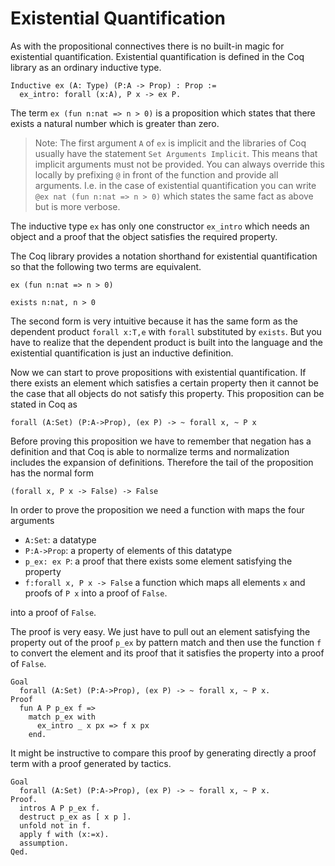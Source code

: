 # Existential Quantification

As with the propositional connectives there is no built-in magic for
existential quantification. Existential quantification is defined in the Coq
library as an ordinary inductive type.

    Inductive ex (A: Type) (P:A -> Prop) : Prop :=
      ex_intro: forall (x:A), P x -> ex P.

The term `ex (fun n:nat => n > 0)` is a proposition which states that there
exists a natural number which is greater than zero.

> Note: The first argument `A` of `ex` is implicit and the libraries of Coq
  usually have the statement `Set Arguments Implicit`. This means that
  implicit arguments must not be provided. You can always override this
  locally by prefixing `@` in front of the function and provide all
  arguments. I.e. in the case of existential quantification you can write `@ex
  nat (fun n:nat => n > 0)` which states the same fact as above but is more
  verbose.

The inductive type `ex` has only one constructor `ex_intro` which needs an
object and a proof that the object satisfies the required property.

The Coq library provides a notation shorthand for existential quantification
so that the following two terms are equivalent.

    ex (fun n:nat => n > 0)

    exists n:nat, n > 0

The second form is very intuitive because it has the same form as the
dependent product `forall x:T,e` with `forall` substituted by `exists`. But
you have to realize that the dependent product is built into the language and
the existential quantification is just an inductive definition.

Now we can start to prove propositions with existential quantification. If
there exists an element which satisfies a certain property then it cannot be
the case that all objects do not satisfy this property. This proposition can
be stated in Coq as

    forall (A:Set) (P:A->Prop), (ex P) -> ~ forall x, ~ P x

Before proving this proposition we have to remember that negation has a
definition and that Coq is able to normalize terms and normalization includes
the expansion of definitions. Therefore the tail of the proposition has the
normal form

    (forall x, P x -> False) -> False

In order to prove the proposition we need a function with maps the four
arguments

- `A:Set`: a datatype
- `P:A->Prop`: a property of elements of this datatype
- `p_ex: ex P`:  a proof that there exists some element satisfying the
  property
- `f:forall x, P x -> False` a function which maps all elements `x` and proofs
  of `P x`  into a proof of `False`.

into a proof of `False`.

The proof is very easy. We just have to pull out an element satisfying the
property out of the proof `p_ex` by pattern match and then use the function
`f` to convert the element and its proof that it satisfies the property into a
proof of `False`.

    Goal
      forall (A:Set) (P:A->Prop), (ex P) -> ~ forall x, ~ P x.
    Proof
      fun A P p_ex f =>
        match p_ex with
          ex_intro _ x px => f x px
        end.

It might be instructive to compare this proof by generating directly a proof
term with a proof generated by tactics.

    Goal
      forall (A:Set) (P:A->Prop), (ex P) -> ~ forall x, ~ P x.
    Proof.
      intros A P p_ex f.
      destruct p_ex as [ x p ].
      unfold not in f.
      apply f with (x:=x).
      assumption.
    Qed.




<!---
Local Variables:
mode: outline
coding: iso-latin-1
outline-regexp: "#+"
End:
-->
